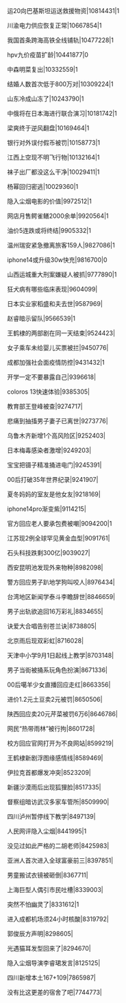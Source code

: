 运20向巴基斯坦运送救援物资|10814431|1

川渝电力供应恢复正常|10667854|1

我国首条跨海高铁全线铺轨|10477228|1

hpv九价疫苗扩龄|10441877|0

中森明菜复出|10332559|1

结婚人数首次低于800万对|10309224|1

山东冷成山冻了|10243790|1

中俄将在日本海进行联合演习|10181742|1

梁爽终于逆风翻盘|10169464|1

银行对外误付假币被罚|10158773|1

江西上空现不明飞行物|10132164|1

袜子出厂都没这么干净|10029411|1

杨幂回归密逃|10029360|1

隐入尘烟电影的价值|9972512|1

网店月售鳄雀鳝2000余单|9920564|1

油价5连跌或将终结|9905332|1

温州瑞安紧急撤离旅客159人|9827086|1

iphone14或升级30w快充|9816700|0

山西运城重大刑案嫌疑人被抓|9777890|1

狂犬病有哪些临床表现|9604099|

日本实业家稻盛和夫去世|9587969|

赵睿暗示留队|9566539|1

王鹤棣的两部剧在同一天结束|9524423|

女子乘车未给婴儿买票被拦|9450776|

成都加强社会面疫情防控|9431432|1

开学一定不要暴露自己|9396618|

coloros 13快速体验|9385305|

教育部王登峰被查|9274717|

悲痛到抽搐男子妻子已离世|9273776|

乌鲁木齐新增1个高风险区|9252403|

日本梅毒感染者激增|9249203|

宝宝把镊子精准捅进电门|9245391|

00后打破35年世界纪录|9241907|

夏冬妈妈的室友是他女友|9218169|

iphone14pro渐变紫|9114215|

官方回应老人要承包费被嘲|9094200|1

江苏现2例全球罕见黄金血型|9091761|

石头科技跌剩300亿|9039027|

西安昆明池发现外来物种|8982098|

警方回应男子趴地学狗叫咬人|8976434|

台湾地区新闻学泰斗李瞻辞世|8846659|

男子出轨欲追回16万彩礼|8834655|

诀爱大合唱告别苍兰诀|8738805|

北京雨后现双彩虹|8716028|

天津中小学9月1日起线上教学|8703148|

男子当街被捅系玩角色扮演|8671336|

00后噶羊少女直播回应走红|8663356|

进价1.2元土豆卖2元被罚|8650506|

陕西回应卖20元芹菜被罚6万6|8646786|

网民“热带雨林”被行拘|8601728|

校方回应官网打开为不良网站|8599219|

王鹤棣新剧浮图缘感情线|8589469|

伊拉克首都爆发冲突|8523209|

新疆沙漠雨后出现狐狸脸|8517335|

督察组暗访武汉多家车管所|8509990|

四川泸州暂停线下教学|8497139|

人民网评隐入尘烟|8441995|1

没见过如此严格的二胡老师|8425983|

亚洲人首次进入全球富豪前三|8397851|

男童搬试衣镜被砸倒|8367711|

上海巨型人偶引市民吐槽|8339003|

突然不怕幽灵了|8331612|1

进入成都机场须24小时核酸|8319792|

郭俊辰方声明|8298605|

光遇猫耳发型回来了|8294670|

隐入尘烟导演李睿珺发言|8125125|

四川新增本土167+109|7865987|

没有比这更差的宿舍了吧|7744773|

